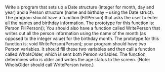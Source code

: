 
Write a program that sets up a Date structure (integer for month, day and year) and a
Person structure (name and birthday – using the Date struct). The program should have a
function (FillPerson) that asks the user to enter all the names and birthday information. The
prototype for this function is:
Person FillPerson();
You should also have a function called WritePerson that writes out all the person
information using the name of the month (as opposed to the integer value) for the birthday
month. The prototype for this function is:
void WritePerson(Person);
your program should have two Person variables. It should fill these two variables and then
call a function called WhoIsOlder, which is sent both Person variables. The function
determines who is older and writes the age status to the screen. (Note: WhoIsOlder should
call WritePerson twice.)

